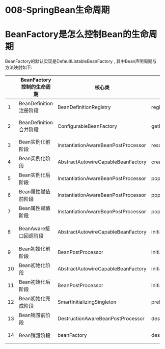 # 008-SpringBean生命周期

# BeanFactory是怎么控制Bean的生命周期

BeanFactory的默认实现是DefaultListableBeanFactory , 其中Bean声明周期与方法映射如下:

|      | BeanFactory控制的生命周期 | 核心类                              | 方法                       | 笔记                                                         |
| ---- | ------------------------- | ----------------------------------- | -------------------------- | ------------------------------------------------------------ |
| 1    | BeanDefinition注册阶段    | BeanDefinitionRegistry              | registerBeanDefinition     | [030-SpringBean注册阶段.md](030-SpringBean注册阶段.md)       |
| 2    | BeanDefinition合并阶段    | ConfigurableBeanFactory             | getMergedBeanDefinition    | [040-SpringBeanDefinition合并阶段.md](040-SpringBeanDefinition合并阶段.md) |
| 3    | Bean实例化前阶段          | InstantiationAwareBeanPostProcessor | resolveBeforeInstantiation | [060-SpringBean实例化前阶段.md](060-SpringBean实例化前阶段.md) |
| 4    | Bean实例化阶段            | AbstractAutowireCapableBeanFactory  | createBeanInstance         | [070-SpringBean实例化阶段.md](070-SpringBean实例化阶段.md)   |
| 5    | Bean实例化后阶段          | InstantiationAwareBeanPostProcessor | populateBean               | [080-SpringBean实例化后阶段.md](080-SpringBean实例化后阶段.md) |
| 6    | Bean属性赋值前阶段        | InstantiationAwareBeanPostProcessor | populateBean               | [090-SpringBean属性赋值前阶段.md](090-SpringBean属性赋值前阶段.md) |
| 7    | Bean属性赋值阶段          | InstantiationAwareBeanPostProcessor | populateBean               | [090-SpringBean属性赋值前阶段.md](090-SpringBean属性赋值前阶段.md) |
| 8    | BeanAware接口回调阶段     | AbstractAutowireCapableBeanFactory  | initializeBean             | [100-SpringBean初始化阶段-Aware接口回调.md](100-SpringBean初始化阶段-Aware接口回调.md) |
| 9    | Bean初始化前阶段          | BeanPostProcessor                   | initializeBean             | [110-SpringBean初始化前阶段.md](110-SpringBean初始化前阶段.md) |
| 10   | Bean初始化阶段            | AbstractAutowireCapableBeanFactory  | initializeBean             | [120-SpringBean初始化阶段.md](120-SpringBean初始化阶段.md)   |
| 11   | Bean初始化后阶段          | BeanPostProcessor                   | initializeBean             | [130-SpringBean初始化后阶段.md](130-SpringBean初始化后阶段.md) |
| 12   | Bean初始化完成阶段        | SmartInitializingSingleton          | preInstantiateSingletons   | [140-SpringBean初始化完成阶段.md](140-SpringBean初始化完成阶段.md) |
| 13   | Bean销毁前阶段            | DestructionAwareBeanPostProcessor   | destoryBean                | [150-SpringBean销毁前阶段.md](150-SpringBean销毁前阶段.md)   |
| 14   | Bean销毁阶段              | beanFactory                         | destoryBean                | [160-SpringBean销毁阶段.md](160-SpringBean销毁阶段.md)       |

